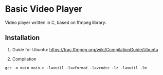 # Basic Video Player
Video player written in C, based on ffmpeg library.

## Installation
1) Guide for Ubuntu:
https://trac.ffmpeg.org/wiki/CompilationGuide/Ubuntu

2) Compilation
```
gcc -o main main.c -lavutil -lavformat -lavcodec -lz -lavutil -lm

